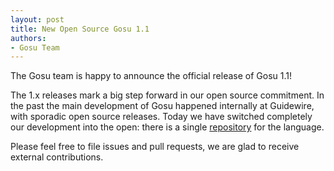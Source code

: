 ```yaml
---
layout: post
title: New Open Source Gosu 1.1
authors:
- Gosu Team
---
```


The Gosu team is happy to announce the official release of Gosu 1.1!

The 1.x releases mark a big step forward in our open source commitment.
In the past the main development of Gosu happened internally at Guidewire, with sporadic open source releases. Today we have switched completely our development into the
open: there is a single [repository](https://github.com/gosu-lang/gosu-lang) for the language.

Please feel free to file issues and pull requests, we are glad to receive external contributions.


